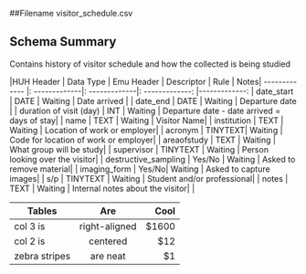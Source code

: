 ##Filename
visitor_schedule.csv

## Schema Summary
Contains history of visitor schedule and how the collected is being studied

|HUH Header  | Data Type | Emu Header |  Descriptor | Rule | Notes|
------------- |: -------------|: -------------|: -------------: |-------------: |
date_start | DATE | Waiting | Date arrived | |
date_end  | DATE | Waiting | Departure date | |
duration of visit (day)  | INT | Waiting | Departure date - date arrived = days of stay| |
name  | TEXT | Waiting | Visitor Name| |
institution | TEXT | Waiting | Location of work or employer| |
acronym  | TINYTEXT| Waiting | Code for location of work or employer| |
areaofstudy | TEXT | Waiting | What group will be study| |
supervisor   | TINYTEXT | Waiting | Person looking over the visitor| |
destructive_sampling | Yes/No | Waiting | Asked to remove material| |
imaging_form  | Yes/No| Waiting | Asked to capture images| |
s/p | TINYTEXT | Waiting | Student and/or professional| |
notes  | TEXT | Waiting | Internal notes about the visitor| |





| Tables        | Are           | Cool  |
| ------------- |:-------------:| -----:|
| col 3 is      | right-aligned | $1600 |
| col 2 is      | centered      |   $12 |
| zebra stripes | are neat      |    $1 |
